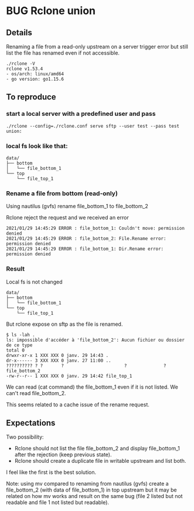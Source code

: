 # BUG Rclone union

## Details
Renaming a file from a read-only upstream on a server trigger error but still list the file has renamed even if not accessible.

```
./rclone -V
rclone v1.53.4
- os/arch: linux/amd64
- go version: go1.15.6
```

## To reproduce

### start a local server with a predefined user and pass
```
./rclone --config=./rclone.conf serve sftp --user test --pass test union:
```

### local fs look like that:
```
data/
├── bottom
│   └── file_bottom_1
└── top
    └── file_top_1
```


### Rename a file from bottom (read-only) 
Using nautilus (gvfs) rename file_bottom_1 to file_bottom_2

Rclone reject the request and we received an error
```
2021/01/29 14:45:29 ERROR : file_bottom_1: Couldn't move: permission denied
2021/01/29 14:45:29 ERROR : file_bottom_2: File.Rename error: permission denied
2021/01/29 14:45:29 ERROR : file_bottom_1: Dir.Rename error: permission denied
```

### Result
Local fs is not changed
```
data/
├── bottom
│   └── file_bottom_1
└── top
    └── file_top_1
```

But rclone expose on sftp as the file is renamed.
```
$ ls -lah .
ls: impossible d'accéder à 'file_bottom_2': Aucun fichier ou dossier de ce type
total 0
drwxr-xr-x 1 XXX XXX 0 janv. 29 14:43 .
dr-x------ 3 XXX XXX 0 janv. 27 11:00 ..
?????????? ? ?       ?                       ?              ? file_bottom_2
-rw-r--r-- 1 XXX XXX 0 janv. 29 14:42 file_top_1
```

We can read (cat command) the file_bottom_1 even if it is not listed.
We can't read file_bottom_2.

This seems related to a cache issue of the rename request.

## Expectations

Two possibility:
- Rclone should not list the file file_bottom_2 and display file_bottom_1 after the rejection (keep previous state).
- Rclone should create a duplicate file in writable upstream and list both.

I feel like the first is the best solution.

Note: using mv compared to renaming from nautilus (gvfs) create a file_bottom_2 (with data of file_bottom_1) in top upstream but it may be related on how mv works and result on the same bug (file 2 listed but not readable and file 1 not listed but readable).


